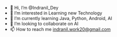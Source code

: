 - 👋 Hi, I’m @Indranil_Dey
- 👀 I’m interested in Learning new Technology
- 🌱 I’m currently learning Java, Python, Android, AI
- 💞️ I’m looking to collaborate on AI
- 📫 How to reach me indranil.work20@gmail.com

<!---
indrawork/indrawork is a ✨ special ✨ repository because its `README.md` (this file) appears on your GitHub profile.
You can click the Preview link to take a look at your changes.
--->
